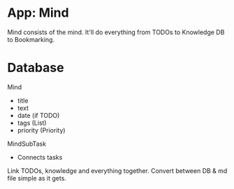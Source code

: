 # App: Mind
Mind consists of the mind. It'll do everything from TODOs to Knowledge DB to Bookmarking.

# Database

Mind
- title
- text
- date (if TODO)
- tags (List<String>)
- priority (Priority)

MindSubTask
- Connects tasks

Link TODOs, knowledge and everything together.
Convert between DB & md file simple as it gets.